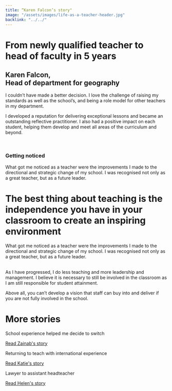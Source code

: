 ```yaml
---
title: “Karen Falcon’s story"
image: "/assets/images/life-as-a-teacher-header.jpg"
backlink: "../../"
---
```


<div class="content-wrapper">
    <div class="content__right">
    </div>
    <div class="content__left">
        <div class="stories">
            <h1>From newly qualified teacher to head of faculty in 5 years</h1>
            <div class="story-header">
                <div class="story-header__thumb" style="background-image:url('/assets/images/stories/stories-karen-f.jpg')"></div>
                <div class="story-header__label">
                    <h2>Karen Falcon, <br/>Head of department for geography</h2>
                </div>
            </div>
            <p class="prominent">
                I couldn’t have made a better decision. I love the challenge of raising my standards as well as the school’s, and being a role model for other teachers in my department.
            </p>
<p>
	I developed a reputation for delivering exceptional lessons and became an outstanding reflective practitioner. I also had a positive impact on each student, helping them develop and meet all areas of the curriculum and beyond.
	</p> 
<h3>Getting noticed</h3>
        <p>What got me noticed as a teacher were the improvements I made to the directional and strategic change of my school. I was recognised not only as a great teacher, but as a future leader.
            </p>
            <div>
                <div class="quote-block">
                    <span class="icon-quote"></span>
                    <h1>The best thing about teaching is the independence you have in your classroom to create an inspiring environment<span class="icon-quote quote-close"></span></h1>
                </div>
               <p>
                  What got me noticed as a teacher were the improvements I made to the directional and strategic change of my school. I was recognised not only as a great teacher, but as a future leader.
                </p>
            </div>
            <!-- <div>
                <div class="quote-block">
                    <span class="icon-quote"></span>
                    <h1>The best thing about teaching is the independence you have in your classroom to create an inspiring environment.<span class="icon-quote quote-close"></span></h1>
</div> -->
	<p>
    <br/>
	As I have progressed, I do less teaching and more leadership and management. I believe it is necessary to still be involved in the classroom as I am still responsible for student attainment. 
	</p>
	<p>
Above all, you can’t develop a vision that staff can buy into and deliver if you are not fully involved in the school.  
		</p>
	</div>
    </div>
</div>

<div class="more-stories">
    <h1 class="more-stories_header strapline">More stories</h1>
    <div class="more-stories__thumbs">
        <div class="more-stories__thumbs__thumb">
            <a href="/life-as-a-teacher/my-story-into-teaching/career-changers/school-experience-helped-me-decide-to-switch">
                <div class="more-stories__thumbs__thumb__img" style="background-image:url('/assets/images/stories/stories-zainab.jpg')"></div>
            </a>
            <div class="more-stories__thumbs__thumb__content">
                <p>School experience helped me decide to switch</p>
                <a class="git-link" href="/life-as-a-teacher/my-story-into-teaching/career-changers/school-experience-helped-me-decide-to-switch">Read Zainab's story  <i class="fas fa-chevron-right"></i></a>
            </div>
        </div>
        <div class="more-stories__thumbs__thumb">
            <a href="/life-as-a-teacher/my-story-into-teaching/international-career-changers/returning-to-teaching-with-international-experience">
                <div class="more-stories__thumbs__thumb__img" style="background-image:url('/assets/images/stories/stories-katie.png')"></div>
            </a>
            <div class="more-stories__thumbs__thumb__content">
                <p>Returning to teach with international experience</p>
                <a class="git-link" href="/life-as-a-teacher/my-story-into-teaching/international-career-changers/returning-to-teaching-with-international-experience">Read Katie's story  <i class="fas fa-chevron-right"></i></a>
            </div>
        </div>
        <div class="more-stories__thumbs__thumb">
            <a href="/life-as-a-teacher/my-story-into-teaching/career-progression/lawyer-to-assistant-teacher">
                <div class="more-stories__thumbs__thumb__img" style="background-image:url('/assets/images/stories/stories-helen.jpg')"></div>
            </a>
            <div class="more-stories__thumbs__thumb__content">
                <p>Lawyer to assistant headteacher</p>
                <a class="git-link" href="/life-as-a-teacher/my-story-into-teaching/career-progression/lawyer-to-assistant-teacher">Read Helen's story <i class="fas fa-chevron-right"></i></a>
            </div>
        </div>
    </div>
</div>
